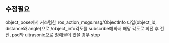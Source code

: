 수정필요
---
object_pose에서 커스텀한 ros_action_msgs.msg/ObjectInfo 타입(object_id, distance와 angle)으로 /object_info각도를 subscribe해와서 해당 각도로 회전 후 전진, psd와 ultrasonic으로 장애물이 있을 경우 stop
